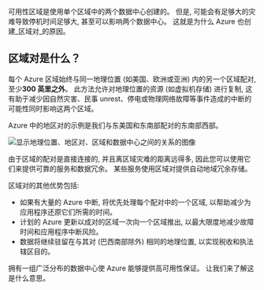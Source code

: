 可用性区域是使用单个区域中的两个数据中心创建的。 但是, 可能会有足够大的灾难导致停机时间足够大, 甚至可以影响两个数据中心。 这就是为什么 Azure 也创建_区域对_的原因。

## <a name="what-is-a-region-pair"></a>区域对是什么？
每个 Azure 区域始终与同一地理位置 (如美国、欧洲或亚洲) 内的另一个区域配对, 至少**300 英里之外**。 此方法允许对地理位置的资源 (如虚拟机存储) 进行复制, 这有助于减少因自然灾害、民事 unrest、停电或物理网络故障等事件造成的中断的可能性同时影响这两个区域。 

Azure 中的地区对的示例是我们与东美国和东南部配对的东南部西部。

![显示地理位置、地区对、区域和数据中心之间的关系的图像](../media/5-region-pairs.png)

由于区域的配对是直接连接的, 并且离区域灾难的距离远得多, 因此您可以使用它们来提供可靠的服务和数据冗余。 某些服务使用区域对提供自动地域冗余存储。

区域对的其他优势包括:

- 如果有大量的 Azure 中断, 将优先处理每个配对中的一个区域, 以帮助减少为应用程序还原它们所需的时间。 
- 计划的 Azure 更新以成对的区域一次向一个区域推出, 以最大限度地减少故障时间和应用程序中断风险。 
- 数据将继续驻留在与其对 (巴西南部除外) 相同的地理位置, 以实现税收和执法辖区目的。

拥有一组广泛分布的数据中心使 Azure 能够提供高可用性保证。 让我们来了解这是什么意思。